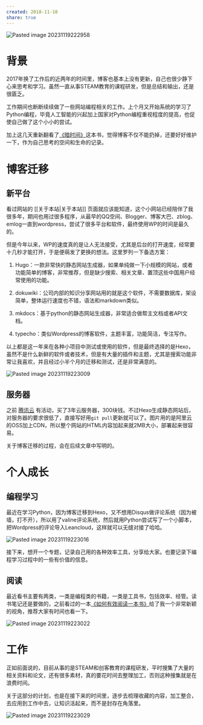 ```yaml
---
created: 2018-11-10
share: true
---
```

![Pasted image 20231119222958](https://img.xcz.life/i/archive/obsidian/1741526275-35.png)
# 背景

2017年换了工作后的近两年的时间里，博客也基本上没有更新，自己也很少静下心来思考和学习。虽然一直从事STEAM教育的课程研发，但是总结和输出，还是很匮乏。

工作期间也断断续续做了一些网站编程相关的工作。上个月又开始系统的学习了Python编程，毕竟人工智能的兴起加上国家对Python编程重视程度的提高，也促使自己做了这个小小的尝试。

加上这几天重新翻看了[《暗时间》](https://www.amazon.cn/dp/B005DSK4W8)这本书，觉得博客不仅不能扔掉，还要好好维护一下，作为自己思考的空间和生命的记录。<!--more-->

# 博客迁移

## 新平台

看过网站的 [[关于本站|关于本站]] 页面就应该能知道，这个小网站已经陪伴了我很多年，期间也用过很多程序，从最早的QQ空间、Blogger、博客大巴、zblog、emlog一直到wordpress，尝试了很多平台和软件，最终使用WP的时间是最久的。

但是今年以来，WP的速度真的是让人无法接受，尤其是后台的打开速度，经常要十几秒才能打开，于是便萌发了更换的想法。这里罗列一下备选方案：

1. Hugo：一款非常快的静态网站生成器，如果单纯做一下小规模的网站，或者功能简单的博客，非常推荐，但是缺少搜索、相关文章、置顶这些中国用户经常使用的功能。

2. dokuwiki：公司内部的知识分享网站用的就是这个软件，不需要数据库，架设简单，整体运行速度也不错，语法和markdown类似。

3. mkdocs：基于python的静态网站生成器，非常适合做帮主文档或者API文档。

4. typecho：类似Wordpress的博客软件，主题丰富，功能简洁，专注写作。

以上都是这一年来在各种小项目中测试或使用的软件，但是最终选择的是Hexo，虽然不是什么新鲜的软件或者技术，但是有大量的插件和主题，尤其是搜索功能非常让我喜欢，并且经过小半个月的迁移和测试，还是非常满意的。

![Pasted image 20231119223009](https://img.xcz.life/i/archive/obsidian/1741526275-2a.png)

## 服务器

之前 [腾讯云](https://curl.qcloud.com/VGHtimyB) 有活动，买了3年云服务器，300块钱。不过Hexo生成静态网站后，对服务器的要求很低了，直接写好用`git pull`更新就可以了。图片用的是阿里云的OSS加上CDN，所以整个网站的HTML内容加起来就2MB大小，部署起来很容易。

关于博客迁移的过程，会在后续文章中写明的。

# 个人成长

## 编程学习

最近在学习Python，因为博客迁移到Hexo，又不想用Disqus做评论系统（因为被墙，打不开），所以用了valine评论系统，然后就用Python尝试写了一个小脚本，把Wordpress的评论导入Leancloud，这样就可以无缝对接了哈哈。

![Pasted image 20231119223016](https://img.xcz.life/i/archive/obsidian/1741526275-87.png)

接下来，想开一个专题，记录自己用的各种效率工具，分享给大家。也要记录下编程学习过程中的一些有价值的信息。

## 阅读

最近看书主要有两类，一类是编程类的书籍，一类是工具书，包括效率、经管。读书笔记还是要做的，之前看过的一本[《如何有效阅读一本书》](https://www.amazon.cn/dp/B0749KS5Y3)给了我一个非常新颖的视角，推荐大家有时间也看一下。

![Pasted image 20231119223022](https://img.xcz.life/i/archive/obsidian/1741526275-e8.png)

# 工作

正如前面说的，目前从事的是STEAM和创客教育的课程研发，平时搜集了大量的相关资料和论文，还有很多素材，真的要花时间去整理加工，否则这种搜集就是在浪费时间。

关于这部分的计划，也是在接下来的时间里，逐步去梳理收藏的内容，加工整合，去应用到工作中去，让知识活起来，而不是封存在角落里。

![Pasted image 20231119223029](https://img.xcz.life/i/archive/obsidian/1741526275-44.png)